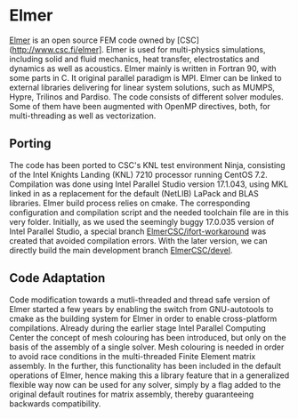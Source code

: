 # Elmer
[Elmer](http://www.elmerfem.org) is an open source FEM code owned by [CSC](http://www.csc.fi/elmer].
 Elmer is used for multi-physics simulations, including solid and fluid mechanics, heat transfer,
 electrostatics and dynamics as well as acoustics. 
 Elmer mainly is written in Fortran 90, with some parts in C. It original parallel paradigm is MPI.
 Elmer can be linked to external libraries delivering for linear system solutions, such as MUMPS,
 Hypre, Trilinos and Pardiso. The code consists of different solver modules. Some of them have been
 augmented with OpenMP directives, both, for multi-threading as well as vectorization.
 
## Porting
 
The code has been ported to CSC's KNL test environment Ninja, consisting of the Intel Knights Landing
(KNL) 7210  processor running CentOS 7.2. Compilation was done using Intel Parallel Studio version 17.1.043,
using MKL linked in as a replacement for the default (NetLIB) LaPack and BLAS libraries. Elmer build process
relies on cmake. The corresponding configuration and compilation script and the needed toolchain file are in
this very folder. Initially, as we used the seemingly buggy 17.0.035 version of Intel Parallel Studio, a 
special branch [ElmerCSC/ifort-workaround](https://github.com/ElmerCSC/elmerfem/tree/ifort-workaround) 
was created that avoided compilation errors. With the later version, we can directly build the main development
branch [ElmerCSC/devel](https://github.com/ElmerCSC/elmerfem/tree/devel).

## Code Adaptation

Code modification towards a mutli-threaded and thread safe version of Elmer started a few years by enabling
the switch from GNU-autotools to cmake as the building system for Elmer in order to enable cross-platform compilations.
Already during the earlier stage Intel Parallel Computing Center the concept of mesh colouring has been introduced,
but only on the basis of the assembly of a single solver. Mesh colouring is needed in order to avoid race conditions
in the multi-threaded Finite Element matrix assembly. In the further, this functionality has been included in the 
default operations of Elmer, hence making this a library feature that in a generalized flexible way now can be used for 
any solver, simply by a flag added to the original default routines for matrix assembly, thereby guaranteeing backwards
compatibility.
